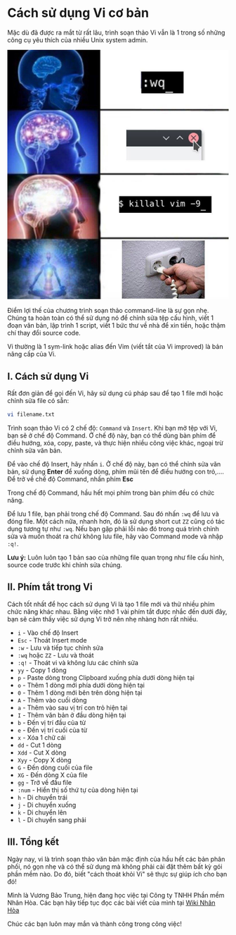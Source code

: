 # Cách sử dụng Vi cơ bản

Mặc dù đã được ra mắt từ rất lâu, trình soạn thảo Vi vẫn là 1 trong số những công cụ yêu thích của nhiều Unix system admin.

![](./images/vim_1.jpg)

Điểm lợi thế của chương trình soạn thảo command-line là sự gọn nhẹ. Chúng ta hoàn toàn có thể sử dụng nó để chỉnh sửa tệp cấu hình, viết 1 đoạn văn bản, lập trình 1 script, viết 1 bức thư về nhà để xin tiền, hoặc thậm chí thay đổi source code.

Vi thường là 1 sym-link hoặc alias đến Vim (viết tắt của Vi improved) là bản nâng cấp của Vi.

## I. Cách sử dụng Vi

Rất đơn giản để gọi đến Vi, hãy sử dụng cú pháp sau để tạo 1 file mới hoặc chỉnh sửa file có sẵn:

```sh
vi filename.txt
```

Trình soạn thảo Vi có 2 chế độ: ```Command``` và ```Insert```. Khi bạn mở tệp với Vi, bạn sẽ ở chế độ Command. Ở chế độ này, bạn có thể dùng bàn phím để điều hướng, xóa, copy, paste, và thực hiện nhiều công việc khác, ngoại trừ chỉnh sửa văn bản.

Để vào chế độ Insert, hãy nhấn ```i```. Ở chế độ này, bạn có thể chỉnh sửa văn bản, sử dụng **Enter** để xuống dòng, phím mũi tên để điều hướng con trỏ,.... Để trở về chế độ Command, nhấn phím **Esc**

Trong chế độ Command, hầu hết mọi phím trong bàn phím đều có chức năng.

Để lưu 1 file, bạn phải trong chế độ Command. Sau đó nhấn ```:wq``` để lưu và đóng file. Một cách nữa, nhanh hơn, đó là sử dụng short cut ```ZZ``` cũng có tác dụng tương tự như ```:wq```. Nếu bạn gặp phải lỗi nào đó trong quá trình chỉnh sửa và muốn thoát ra chứ không lưu file, hãy vào Command mode và nhập ```:q!```.

**Lưu ý:** Luôn luôn tạo 1 bản sao của những file quan trọng như file cấu hình, source code trước khi chỉnh sửa chúng.

## II. Phím tắt trong Vi

Cách tốt nhất để học cách sử dụng Vi là tạo 1 file mới và thử nhiều phím chức năng khác nhau. Bằng việc nhớ 1 vài phím tắt được nhắc đến dưới đây, bạn sẽ cảm thấy việc sử dụng Vi trở nên nhẹ nhàng hơn rất nhiều.

- ```i``` - Vào chế độ Insert
- ```Esc``` - Thoát Insert mode
- ```:w``` - Lưu và tiếp tục chỉnh sửa
- ```:wq``` hoặc ```ZZ``` - Lưu và thoát
- ```:q!``` - Thoát vi và không lưu các chỉnh sửa
- ```yy``` - Copy 1 dòng
- ```p``` - Paste dòng trong Clipboard xuống phía dưới dòng hiện tại
- ```o``` - Thêm 1 dòng mới phía dưới dòng hiện tại
- ```0``` - Thêm 1 dòng mới bên trên dòng hiện tại
- ```A``` - Thêm vào cuối dòng
- ```a``` - Thêm vào sau vị trí con trỏ hiện tại
- ```I``` - Thêm văn bản ở đầu dòng hiện tại
- ```b``` - Đến vị trí đầu của từ
- ```e``` - Đến vị trí cuối của từ
- ```x``` - Xóa 1 chữ cái
- ```dd``` - Cut 1 dòng
- ```Xdd``` - Cut X dòng
- ```Xyy``` - Copy X dòng
- ```G``` - Đến dòng cuối của file
- ```XG``` - Đến dòng X của file
- ```gg``` - Trở về đầu file
- ```:num``` - Hiển thị số thứ tự của dòng hiện tại
- ```h``` - Di chuyển trái
- ```j``` - Di chuyển xuống
- ```k``` - Di chuyển lên
- ```l``` - Di chuyển sang phải

## III. Tổng kết

Ngày nay, vi là trình soạn thảo văn bản mặc định của hầu hết các bản phân phối, nó gọn nhẹ và có thể sử dụng mà không phải cài đặt thêm bất kỳ gói phần mềm nào. Do đó, biết "cách thoát khỏi Vi" sẽ thực sự giúp ích cho bạn đó!

Mình là Vương Bảo Trung, hiện đang học việc tại Công ty TNHH Phần mềm Nhân Hòa. Các bạn hãy tiếp tục đọc các bài viết của mình tại [Wiki Nhân Hòa](wiki.nhanhoa.com)

Chúc các bạn luôn may mắn và thành công trong công việc!